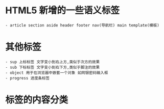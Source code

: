 # HTML5 新增的一些语义标签

    - article section aside header footer nav(导航栏) main template(模板)

# 其他标签

    - sup 上标标签 文字变小到右上方,类似于次方的效果
    - sub 下标标签 文字变小到右下方,类似于脚注的效果
    - object 用于在浏览器中嵌套一个对象 如网银密码输入框
    - progress 进度条标签

# 标签的内容分类
